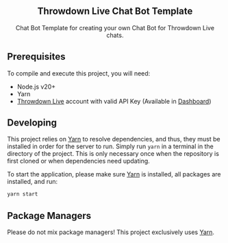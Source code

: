 <div align="center">
    <h2>Throwdown Live Chat Bot Template</h2>
    <p>Chat Bot Template for creating your own Chat Bot for Throwdown Live chats.</P>
</div>

## Prerequisites
To compile and execute this project, you will need:
 * Node.js v20+
 * Yarn
 * [Throwdown Live](https://throwdown.tv/) account with valid API Key (Available in [Dashboard](https://throwdown.tv/dashboard/developer/))

## Developing
This project relies on [Yarn](https://yarnpkg.com/) to resolve dependencies, and thus, they must be installed in order for the server to run. Simply run `yarn` in a terminal in the directory of the project. This is only necessary once when the repository is first cloned or when dependencies need updating.

To start the application, please make sure [Yarn](https://yarnpkg.com/) is installed, all packages are installed, and run:
```bash
yarn start
```

## Package Managers
Please do not mix package managers! This project exclusively uses [Yarn](https://yarnpkg.com/).
